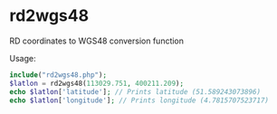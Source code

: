 rd2wgs48
========

RD coordinates to WGS48 conversion function

Usage:

```php
include("rd2wgs48.php");
$latlon = rd2wgs48(113029.751, 400211.209);
echo $latlon['latitude']; // Prints latitude (51.589243073896)
echo $latlon['longitude']; // Prints longitude (4.7815707523717)
```